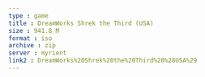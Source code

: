 ```yaml
---
type : game
title : DreamWorks Shrek the Third (USA)
size : 941.8 M
format : iso
archive : zip
server : myrient
link2 : DreamWorks%20Shrek%20the%20Third%20%28USA%29
---
```

